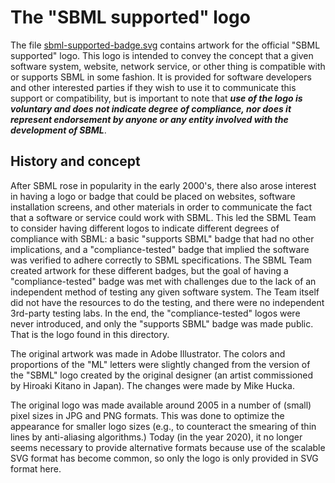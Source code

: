 The "SBML supported" logo
=========================

The file [sbml-supported-badge.svg](sbml-supported-badge.svg) contains artwork for the official "SBML supported" logo.  This logo is intended to convey the concept that a given software system, website, network service, or other thing is compatible with or supports SBML in some fashion.  It is provided for software developers and other interested parties if they wish to use it to communicate this support or compatibility, but is important to note that _**use of the logo is voluntary and does not indicate degree of compliance, nor does it represent endorsement by anyone or any entity involved with the development of SBML**_.

History and concept
-------------------

After SBML rose in popularity in the early 2000's, there also arose interest in having a logo or badge that could be placed on websites, software installation screens, and other materials in order to communicate the fact that a software or service could work with SBML.  This led the SBML Team to consider having different logos to indicate different degrees of compliance with SBML: a basic "supports SBML" badge that had no other implications, and a "compliance-tested" badge that implied the software was verified to adhere correctly to SBML specifications.  The SBML Team created artwork for these different badges, but the goal of having a "compliance-tested" badge was met with challenges due to the lack of an independent method of testing any given software system.  The Team itself did not have the resources to do the testing, and there were no independent 3rd-party testing labs.  In the end, the "compliance-tested" logos were never introduced, and only the "supports SBML" badge was made public.  That is the logo found in this directory.

The original artwork was made in Adobe Illustrator.  The colors and proportions of the "ML" letters were slightly changed from the version of the "SBML" logo created by the original designer (an artist commissioned by Hiroaki Kitano in Japan).  The changes were made by Mike Hucka.

The original logo was made available around 2005 in a number of (small) pixel sizes in JPG and PNG formats.  This was done to optimize the appearance for smaller logo sizes (e.g., to counteract the smearing of thin lines by anti-aliasing algorithms.)  Today (in the year 2020), it no longer seems necessary to provide alternative formats because use of the scalable SVG format has become common, so only the logo is only provided in SVG format here.
